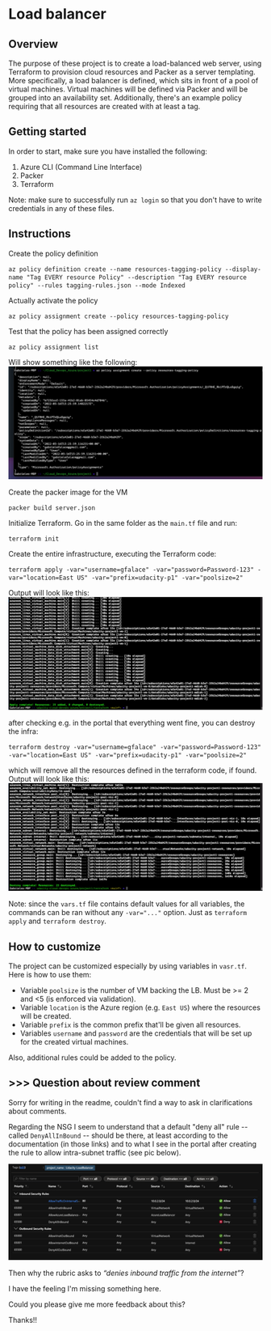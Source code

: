 # Load balancer

## Overview
The purpose of these project is to create a load-balanced web server, using Terraform to provision cloud resources and Packer as a server templating.
More specifically, a load balancer is defined, which sits in front of a pool of virtual machines. Virtual machines will be defined via Packer and will be grouped into an availability set. 
Additionally, there's an example policy requiring that all resources are created with at least a tag.

## Getting started

In order to start, make sure you have installed the following:

1. Azure CLI (Command Line Interface)
2. Packer
3. Terraform

Note: make sure to successfully run `az login` so that you don't have to write credentials in any of these files. 

## Instructions

Create the policy definition
```
az policy definition create --name resources-tagging-policy --display-name "Tag EVERY resource Policy" --description "Tag EVERY resource policy" --rules tagging-rules.json --mode Indexed
```

Actually activate the policy
```
az policy assignment create --policy resources-tagging-policy
```

Test that the policy has been assigned correctly
```
az policy assignment list
```
Will show something like the following:
![cli output](/project1/images/Screenshot_AZ_policy.png)

Create the packer image for the VM   
```
packer build server.json
```

Initialize Terraform. Go in the same folder as the `main.tf` file and run:
```
terraform init
```

Create the entire infrastructure, executing the Terraform code: 
```
terraform apply -var="username=gfalace" -var="password=Password-123" -var="location=East US" -var="prefix=udacity-p1" -var="poolsize=2"
```
Output will look like this:
![terraform apply output](/project1/images/terraform_apply.png)


after checking e.g. in the portal that everything went fine, you can destroy the infra:
```
terraform destroy -var="username=gfalace" -var="password=Password-123" -var="location=East US" -var="prefix=udacity-p1" -var="poolsize=2"
```
which will remove all the resources defined in the terraform code, if found.
Output will look like this:
![terraform destroy output](/project1/images/terraform_destroy.png)

Note: since the `vars.tf` file contains default values for all variables, the commands can be ran without any `-var="..."` option. Just as `terraform apply` and `terraform destroy`. 


## How to customize
The project can be customized especially by using variables in `vasr.tf`. Here is how to use them:
* Variable `poolsize` is the number of VM backing the LB. Must be >= 2 and <5 (is enforced via validation).
* Variable `location` is the Azure region (e.g. `East US`) where the resources will be created.
* Variable `prefix` is the common prefix that'll be given all resources.  
* Variables `username` and `password` are the credentials that will be set up for the created virtual machines.

Also, additional rules could be added to the policy.

## >>> Question about review comment

Sorry for writing in the readme, couldn't find a way to ask in clarifications about comments.

Regarding the NSG I seem to understand that a default "deny all" rule -- called `DenyAllInBound` -- should be there, at least according to the documentation (in those links) and to what I see in the portal after creating the rule to allow intra-subnet traffic (see pic below).

![NSG rules](/project1/images/NSG_Rules.png)

Then why the rubric asks to *“denies inbound traffic from the internet”*? 

I have the feeling I'm missing something here.

Could you please give me more feedback about this? 

Thanks!! 
